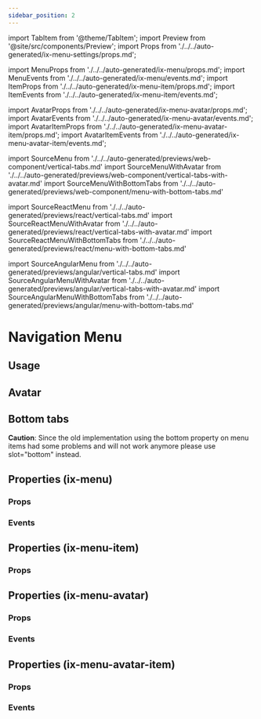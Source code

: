 ```yaml
---
sidebar_position: 2
---
```


import TabItem from '@theme/TabItem';
import Preview from '@site/src/components/Preview';
import Props from './../../auto-generated/ix-menu-settings/props.md';

import MenuProps from './../../auto-generated/ix-menu/props.md';
import MenuEvents from './../../auto-generated/ix-menu/events.md';
import ItemProps from './../../auto-generated/ix-menu-item/props.md';
import ItemEvents from './../../auto-generated/ix-menu-item/events.md';

import AvatarProps from './../../auto-generated/ix-menu-avatar/props.md';
import AvatarEvents from './../../auto-generated/ix-menu-avatar/events.md';
import AvatarItemProps from './../../auto-generated/ix-menu-avatar-item/props.md';
import AvatarItemEvents from './../../auto-generated/ix-menu-avatar-item/events.md';

import SourceMenu from './../../auto-generated/previews/web-component/vertical-tabs.md'
import SourceMenuWithAvatar from './../../auto-generated/previews/web-component/vertical-tabs-with-avatar.md'
import SourceMenuWithBottomTabs from './../../auto-generated/previews/web-component/menu-with-bottom-tabs.md'

import SourceReactMenu from './../../auto-generated/previews/react/vertical-tabs.md'
import SourceReactMenuWithAvatar from './../../auto-generated/previews/react/vertical-tabs-with-avatar.md'
import SourceReactMenuWithBottomTabs from './../../auto-generated/previews/react/menu-with-bottom-tabs.md'

import SourceAngularMenu from './../../auto-generated/previews/angular/vertical-tabs.md'
import SourceAngularMenuWithAvatar from './../../auto-generated/previews/angular/vertical-tabs-with-avatar.md'
import SourceAngularMenuWithBottomTabs from './../../auto-generated/previews/angular/menu-with-bottom-tabs.md'

# Navigation Menu

## Usage

<Preview name="vertical-tabs" height="30rem" noMargin>
  <TabItem value="javascript">
    <SourceMenu />
  </TabItem>
  <TabItem value="react">
    <SourceReactMenu />
  </TabItem>
  <TabItem value="angular">
    <SourceAngularMenu />
  </TabItem>
</Preview>

## Avatar

<Preview name="vertical-tabs-with-avatar" height="30rem" noMargin>
  <TabItem value="javascript">
    <SourceMenuWithAvatar />
  </TabItem>
  <TabItem value="react">
    <SourceReactMenuWithAvatar />
  </TabItem>
  <TabItem value="angular">
    <SourceAngularMenuWithAvatar />
  </TabItem>
</Preview>

## Bottom tabs

<div class="siemens-brand-section">
  <strong>Caution</strong>: Since the old implementation using the bottom property on menu items had some problems and will not work anymore please use slot="bottom" instead.
</div>

<Preview name="menu-with-bottom-tabs" height="30rem" noMargin>
  <TabItem value="javascript">
    <SourceMenuWithBottomTabs />
  </TabItem>
  <TabItem value="react">
    <SourceReactMenuWithBottomTabs />
  </TabItem>
  <TabItem value="angular">
    <SourceAngularMenuWithBottomTabs />
  </TabItem>
</Preview>

## Properties (ix-menu)

### Props

<MenuProps />

### Events

<MenuEvents />

## Properties (ix-menu-item)

### Props

<ItemProps />

## Properties (ix-menu-avatar)

### Props

<AvatarProps />

### Events

<AvatarEvents />

## Properties (ix-menu-avatar-item)

### Props

<AvatarItemProps />

### Events

<AvatarItemEvents />
